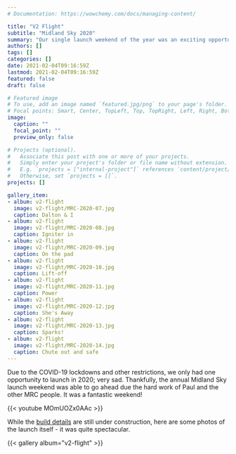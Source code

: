 ```yaml
---
# Documentation: https://wowchemy.com/docs/managing-content/

title: "V2 Flight"
subtitle: "Midland Sky 2020"
summary: "Our single launch weekend of the year was an exciting opportunity to fly the big V2"
authors: []
tags: []
categories: []
date: 2021-02-04T09:16:59Z
lastmod: 2021-02-04T09:16:59Z
featured: false
draft: false

# Featured image
# To use, add an image named `featured.jpg/png` to your page's folder.
# Focal points: Smart, Center, TopLeft, Top, TopRight, Left, Right, BottomLeft, Bottom, BottomRight.
image:
  caption: ""
  focal_point: ""
  preview_only: false

# Projects (optional).
#   Associate this post with one or more of your projects.
#   Simply enter your project's folder or file name without extension.
#   E.g. `projects = ["internal-project"]` references `content/project/deep-learning/index.md`.
#   Otherwise, set `projects = []`.
projects: []

gallery_item:
- album: v2-flight
  image: v2-flight/MRC-2020-07.jpg
  caption: Dalton & I
- album: v2-flight
  image: v2-flight/MRC-2020-08.jpg
  caption: Igniter in
- album: v2-flight
  image: v2-flight/MRC-2020-09.jpg
  caption: On the pad
- album: v2-flight
  image: v2-flight/MRC-2020-10.jpg
  caption: Lift-off
- album: v2-flight
  image: v2-flight/MRC-2020-11.jpg
  caption: Power
- album: v2-flight
  image: v2-flight/MRC-2020-12.jpg
  caption: She's Away
- album: v2-flight
  image: v2-flight/MRC-2020-13.jpg
  caption: Sparks!
- album: v2-flight
  image: v2-flight/MRC-2020-14.jpg
  caption: Chute out and safe
---
```


Due to the COVID-19 lockdowns and other restrictions, we only had one opportunity to launch in 2020; very sad. Thankfully, the annual Midland Sky launch weekend was able to go ahead due the hard work of Paul and the other MRC people. It was a fantastic weekend!

{{< youtube MOmUOZx0AAc >}}

While the [build details](/docs/builds/v2) are still under construction, here are some photos of the launch itself - it was quite spectacular.

{{< gallery album="v2-flight" >}}

